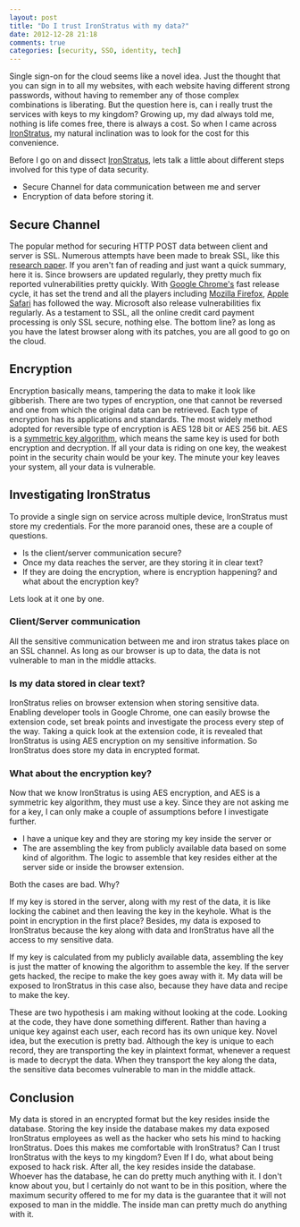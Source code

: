 ```yaml
---
layout: post
title: "Do I trust IronStratus with my data?"
date: 2012-12-28 21:18
comments: true
categories: [security, SSO, identity, tech]
---
```

Single sign-on for the cloud seems like a novel idea. Just the thought that you can sign in to all my websites, with each website having different strong passwords, without having to remember any of those complex combinations is liberating. But the question here is, can i really trust the services with keys to my kingdom? Growing up, my dad always told me, nothing is life comes free, there is always a cost. So when I came across [IronStratus](http://www.ironstratus.com), my natural inclination was to look for the cost for this convenience. 

Before I go on and dissect [IronStratus](http://www.ironstratus.com), lets talk a little about different steps involved for this type of data security.

* Secure Channel for data communication between me and server 
* Encryption of data before storing it.

## Secure Channel
The popular method for securing HTTP POST data between client and server is SSL. Numerous attempts have been made to break SSL, like this [research paper](http://www.cs.utexas.edu/~shmat/shmat_ccs12.pdf). If you aren't fan of reading and just want a quick summary, here it is. Since browsers are updated regularly, they pretty much fix reported vulnerabilities pretty quickly. With [Google Chrome's](http://www.google.com/chrome) fast release cycle, it has set the trend and all the players including [Mozilla Firefox](http://www.getfirefox.com), [Apple Safari](http://www.apple.com/safari) has followed the way. Microsoft also release vulnerabilities fix regularly. As a testament to SSL, all the  online credit card payment processing is only SSL secure, nothing else. The bottom line? as long as you have the latest browser along with its patches, you are all good to go on the cloud.

## Encryption
Encryption basically means, tampering the data to make it look like gibberish. There are two types of encryption, one that cannot be reversed and one from which the original data can be retrieved. Each type of encryption has its applications and standards. The most widely method adopted for reversible type of encryption is AES 128 bit or AES 256 bit. AES is a [symmetric key algorithm](http://en.wikipedia.org/wiki/Symmetric-key_algorithm), which means the same key is used for both encryption and decryption. If all your data is riding on one key, the weakest point in the security chain would be your key. The minute your key leaves your system, all your data is vulnerable.

## Investigating IronStratus
To provide a single sign on service across multiple device, IronStratus must store my credentials. For the more paranoid ones, these are a couple of questions.

* Is the client/server communication secure?
* Once my data reaches the server, are they storing it in clear text? 
* If they are doing the encryption, where is encryption happening? and what about the encryption key?

Lets look at it one by one. 

### Client/Server communication
All the sensitive communication between me and iron stratus takes place on an SSL channel. As long as our browser is up to data, the data is not vulnerable to man in the middle attacks.

### Is my data stored in clear text?
IronStratus relies on browser extension when storing sensitive data. Enabling developer tools in Google Chrome, one can easily browse the extension code, set break points and investigate the process every step of the way. Taking a quick look at the extension code, it is revealed that IronStratus is using AES encryption on my sensitive information. So IronStratus does store my data in encrypted format.

### What about the encryption key?
Now that we know IronStratus is using AES encryption, and AES is a symmetric key algorithm, they must use a key. Since they are not asking me for a key, I can only make a couple of assumptions before I investigate further.

* I have a unique key and they are storing my key inside the server or
* The are assembling the key from publicly available data based on some kind of algorithm. The logic to assemble that key resides either at the server side or inside the browser extension.

Both the cases are bad. Why? 

If my key is stored in the server, along with my rest of the data, it is like locking the cabinet and then leaving the key in the keyhole. What is the point in encryption in the first place? Besides, my data is exposed to IronStratus because the key along with data and IronStratus have all the access to my sensitive data.

If my key is calculated from my publicly available data, assembling the key is just the matter of knowing the algorithm to assemble the key. If the server gets hacked, the recipe to make the key goes away with it. My data will be exposed to IronStratus in this case also, because they have data and recipe to make the key.

These are two hypothesis i am making without looking at the code. Looking at the code, they have done something different. Rather than having a unique key against each user, each record has its own unique key. Novel idea, but the execution is pretty bad. Although the key is unique to each record, they are transporting the key in plaintext format, whenever a request is made to decrypt the data. When they transport the key along the data, the sensitive data becomes vulnerable to man in the middle attack. 

## Conclusion
My data is stored in an encrypted format but the key resides inside the database. Storing the key inside the database makes my data exposed IronStratus employees as well as the hacker who sets his mind to hacking IronStratus. Does this makes me comfortable with IronStratus? Can I trust IronStratus with the keys to my kingdom? Even If I do, what about being exposed to hack risk. After all, the key resides inside the database. Whoever has the database, he can do pretty much anything with it. I don't know about you, but I certainly do not want to be in this position, where the maximum security offered to me for my data is the guarantee that it will not exposed to man in the middle. The inside man can pretty much do anything with it.